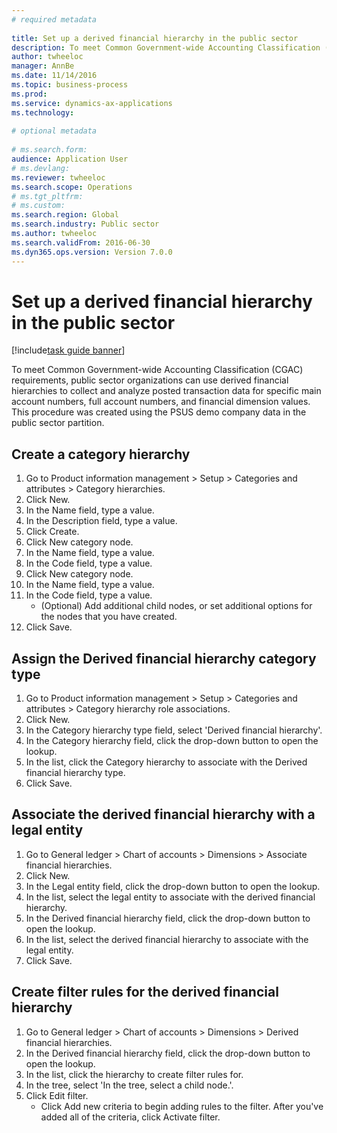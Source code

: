 ```yaml
--- 
# required metadata 
 
title: Set up a derived financial hierarchy in the public sector
description: To meet Common Government-wide Accounting Classification (CGAC) requirements, public sector organizations can use derived financial hierarchies to collect and analyze posted transaction data for specific main account numbers, full account numbers, and financial dimension values. 
author: twheeloc
manager: AnnBe 
ms.date: 11/14/2016
ms.topic: business-process 
ms.prod:  
ms.service: dynamics-ax-applications 
ms.technology:  
 
# optional metadata 
 
# ms.search.form:   
audience: Application User 
# ms.devlang:  
ms.reviewer: twheeloc
ms.search.scope: Operations 
# ms.tgt_pltfrm:  
# ms.custom:  
ms.search.region: Global
ms.search.industry: Public sector
ms.author: twheeloc
ms.search.validFrom: 2016-06-30 
ms.dyn365.ops.version: Version 7.0.0 
---
```

# Set up a derived financial hierarchy in the public sector

[!include[task guide banner](../../includes/task-guide-banner.md)]

To meet Common Government-wide Accounting Classification (CGAC) requirements, public sector organizations can use derived financial hierarchies to collect and analyze posted transaction data for specific main account numbers, full account numbers, and financial dimension values. This procedure was created using the PSUS demo company data in the public sector partition.


## Create a category hierarchy
1. Go to Product information management > Setup > Categories and attributes > Category hierarchies.
2. Click New.
3. In the Name field, type a value.
4. In the Description field, type a value.
5. Click Create.
6. Click New category node.
7. In the Name field, type a value.
8. In the Code field, type a value.
9. Click New category node.
10. In the Name field, type a value.
11. In the Code field, type a value.
    * (Optional) Add additional child nodes, or set additional options for the nodes that you have created.  
12. Click Save.

## Assign the Derived financial hierarchy category type
1. Go to Product information management > Setup > Categories and attributes > Category hierarchy role associations.
2. Click New.
3. In the Category hierarchy type field, select 'Derived financial hierarchy'.
4. In the Category hierarchy field, click the drop-down button to open the lookup.
5. In the list, click the Category hierarchy to associate with the Derived financial hierarchy type.
6. Click Save.

## Associate the derived financial hierarchy with a legal entity
1. Go to General ledger > Chart of accounts > Dimensions > Associate financial hierarchies.
2. Click New.
3. In the Legal entity field, click the drop-down button to open the lookup.
4. In the list, select the legal entity to associate with the derived financial hierarchy.
5. In the Derived financial hierarchy field, click the drop-down button to open the lookup.
6. In the list, select the derived financial hierarchy to associate with the legal entity.
7. Click Save.

## Create filter rules for the derived financial hierarchy
1. Go to General ledger > Chart of accounts > Dimensions > Derived financial hierarchies.
2. In the Derived financial hierarchy field, click the drop-down button to open the lookup.
3. In the list, click the hierarchy to create filter rules for.
4. In the tree, select 'In the tree, select a child node.'.
5. Click Edit filter.
    * Click Add new criteria to begin adding rules to the filter. After you've added all of the criteria, click Activate filter.  

